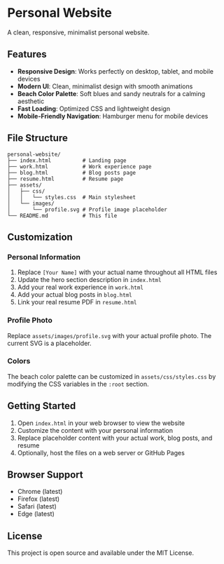 # Personal Website

A clean, responsive, minimalist personal website.

## Features

- **Responsive Design**: Works perfectly on desktop, tablet, and mobile devices
- **Modern UI**: Clean, minimalist design with smooth animations
- **Beach Color Palette**: Soft blues and sandy neutrals for a calming aesthetic
- **Fast Loading**: Optimized CSS and lightweight design
- **Mobile-Friendly Navigation**: Hamburger menu for mobile devices

## File Structure

```
personal-website/
├── index.html          # Landing page
├── work.html           # Work experience page
├── blog.html           # Blog posts page
├── resume.html         # Resume page
├── assets/
│   ├── css/
│   │   └── styles.css  # Main stylesheet
│   └── images/
│       └── profile.svg # Profile image placeholder
└── README.md           # This file
```

## Customization

### Personal Information
1. Replace `[Your Name]` with your actual name throughout all HTML files
2. Update the hero section description in `index.html`
3. Add your real work experience in `work.html`
4. Add your actual blog posts in `blog.html`
5. Link your real resume PDF in `resume.html`

### Profile Photo
Replace `assets/images/profile.svg` with your actual profile photo. The current SVG is a placeholder.

### Colors
The beach color palette can be customized in `assets/css/styles.css` by modifying the CSS variables in the `:root` section.

## Getting Started

1. Open `index.html` in your web browser to view the website
2. Customize the content with your personal information
3. Replace placeholder content with your actual work, blog posts, and resume
4. Optionally, host the files on a web server or GitHub Pages

## Browser Support

- Chrome (latest)
- Firefox (latest)
- Safari (latest)
- Edge (latest)

## License

This project is open source and available under the MIT License.
